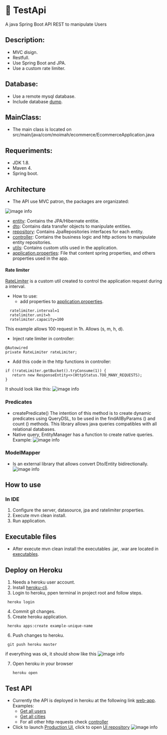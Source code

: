 # 🍃 TestApi

A java Spring Boot API REST to manipulate Users

## Description: 
 
 - MVC disign.
 - Restfull.
 - Use Spring Boot and JPA.
 - Use a custom rate limiter.
 
## Database: 
 - Use a remote mysql database.
 - Include database [dump](./etc/database_dump/database.sql). 
 
## MainClass:
 - The main class is located on src/main/java/com/moimah/ecommerce/EcommerceApplication.java
 
## Requeriments:
- JDK 1.8.
- Maven 4.
- Spring boot.

## Architecture
- The API use MVC patron, the packages are organizated:

![image info](https://i.gyazo.com/8724dfc43a2af3e2dc0a95a46b29a2c8.png)
 * [entity](src/main/java/com/moimah/testapi/entity): Contains the JPA/Hibernate entitie.
 * [dto](src/main/java/com/moimah/testapi/dto): Contains data transfer objects to manipulate entities.
 * [repository](src/main/java/com/moimah/testapi/repository): Contains JpaRepositories interfaces for each entity.
 * [controller](src/main/java/com/moimah/testapi/controller): Contains the business logic and http actions to manipulate entity repositories.
 * [utils](src/main/java/com/moimah/testapi/utils): Contains custom utils used in the application.
 * [application.properties](./.src/main/resources/application.properties): File that content spring properties, and others properties used in the app.

#### Rate limiter
[RateLimiter](src/main/java/com/moimah/testapi/utils/ratelimiter/RateLimiter.java) is a custom util created to control the application request during a interval.
+ How to use: 
  -  add properties to [application.properties](./.src/main/resources/application.properties).
```
  ratelimiter.interval=1
  ratelimiter.unit=h
  ratelimiter.capacity=100
```
  This example allows 100 request in 1h. Allows (s, m, h, d).
  
  -  Inject rate limiter in controller:
```
@Autowired
private RateLimiter rateLimiter;     
```
  
  -  Add this code in the http functions in controller:
```
if (!rateLimiter.getBucket().tryConsume(1)) {
   return new ResponseEntity<>(HttpStatus.TOO_MANY_REQUESTS);
}
```
  It should look like this:
  ![image info](https://i.gyazo.com/f7bb8c08522ba856da3c020f46a76da3.png)
  
### Predicates
+ createPredicate() The intention of this method is to create dynamic predicates using QueryDSL, to be used in the findAllByParams () and count () methods. This library allows java queries compatibles with all relational databases.
+ Native query, EntityManager has a function to create native queries. Example:
 ![image info](https://i.gyazo.com/08732c5e31aba35246ec3ae38e3604df.png)
  

### ModelMapper
+ Is an external library that allows convert Dto/Entity bidirectionally.
 ![image info](https://i.gyazo.com/5b719f95ec36948d99750ad17c28d626.png)
  
## How to use
### In IDE
1. Configure the server, datasource, jpa and ratelimiter properties.
2. Execute mvn clean install.
3. Run application.
## Executable files
- After execute mvn clean install the executables .jar, .war are located in [executables](./target).

## Deploy on Heroku
1. Needs a heroku user account.
2. Install [heroku-cli](https://devcenter.heroku.com/articles/heroku-cli).
3. Login to heroku, ppen terminal in project root and follow steps.
```
 heroku login
```
4. Commit git changes.
5. Create heroku application.
```
 heroku apps:create example-unique-name
```
6. Push changes to heroku.
 ```
  git push heroku master
 ```
if everything was ok, it should show like this
![image info](https://i.gyazo.com/a93e50eb98986f2594da7b213409392f.png)
    
7. Open heroku in your browser
    ```
    heroku open
    ```
## Test API
- Currently the API is deployed in heroku at the following link [web-app](https://moimah-test-api.herokuapp.com/). Examples:
    + [Get all users](https://moimah-test-api.herokuapp.com/user/get)
    + [Get all cities](https://moimah-test-api.herokuapp.com/user/cities)
    + For all other http requests check [controller](src/main/java/com/moimah/testapi/controller/UserController.java)
- Click to launch [Production UI](https://moimah-test-front.herokuapp.com/), click to open [UI repository](https://moimah-test-front.herokuapp.com/) 
![image info](https://i.gyazo.com/b4efa36ee6728c3579ce2b2fb12fb038.png)
